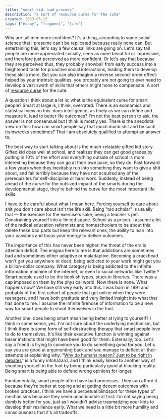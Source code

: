```yaml
---
title: "smart kid, bad process"
description: "a sort of resource curse for the cute"
created: 2023-05-13
tags: ["essay", "fragment", "life"]
---
```


Why are tall men more confident? It's a thing, according to some social science that I presume can't be replicated because really none can. But entertaining this, let's say a few causal links are going on. Let's say tall people are more appreciated socially, seen as more beautiful or impressive, and therefore just perceived as more confident. Or let's say that because they are perceived thus, they probably snowball from early success into a heightened taste for proactive social interactions, leading them to develop these skills more. But you can also imagine a reverse second-order effect: helped by your intrinsic qualities, you probably are not going to ever need to develop a vast swath of skills that others might hone to compensate. A sort of [resource curse](https://en.wikipedia.org/wiki/Resource_curse) for the cute.

A question I think about a lot is: what is the equivalent curse for smart people? Smart at large is, I think, overrated. There is an economics and statistical view on this: does intelligence, as finely as we can define and measure it, lead to better life outcomes? I'm not the best person to ask, the answer is not consensual but I think is mostly yes. There is the anecdotal view on this: how can smart people say that much dumb shit and be such trainwrecks sometimes? That I am absolutely qualified to attempt an answer to.

The best way to start talking about is the much-relatable gifted kid story. Gifted kid does well at school, and realizes they can get good grades by putting in 10% of the effort and everything outside of school is more interesting because they can go at their own pace, so they do. Fast forward a few years when they inevitably run into something they want to give a shit about, and fail terribly because they have not acquired any of the prerequisites for self-discipline or hard work. Suddenly, instead of being ahead of the curve for the outsized impact of the smarts during the developmental stage, they're behind the curve for the most important life skills.

I have to be careful about what I mean here. Forcing yourself to care about shit you don't care about isn't the life skill. Being "too scholar" is usually that — the exercise for the exercise's sake, being a teacher's pet. Constraining yourself into a limited space. School as a prison. I assume a lot of the radical education reformists and homeschoolers to be about this: delete these bad parts but keep the relevant ones, the ability to lean into your passions and focus your energy to deliver outcomes.

The importance of this has never been higher: the threat of the era is attention deficit. The enigma here to me is that addictions are sometimes bad and sometimes either adaptive or maladaptive. Becoming a crackhead won't get you anywhere or dead, being addicted to your work might get you a billion-dollar company. What category is being addicted to the infinite information machine of the internet, or even to social networks like Twitter? Smart people used to be the bookish types, stuck in libraries. There was a cap imposed on them by the physical world. Now there is none. What happens now? We have still very early into this. I was born in 1991 and probably of the first cohort of people that got online when they were teenagers, and I have both gratitude and very limited insight into what that has done to me. I assume the infinite firehose of information to be a new way for smart people to shoot themselves in the foot.

Another one: does being smart mean being better at lying to yourself? I think in some sense, yes. I'm not sure about the underlying mechanism, but I think there is some form of self-destructing therapy that smart people love to do to themselves. It's like their executive function is winning against baser instincts that might have been good for them. Externally, too. Let's say a friend is trying to convince you to do something good for you. Let's say you are good at argumenting back and you manage to deflect all their attempts at explaining why. "[Why do humans reason? Just to be right in debates](https://www.dan.sperber.fr/wp-content/uploads/2009/10/MercierSperberWhydohumansreason.pdf)" is a funny infohazard, and I think easily linked to another way of shooting yourself in the foot by being particularly good at blocking reality. Being smart is being able to defend wrong opinions for longer.

Fundamentally, smart people often have bad processes. They can afford it because they're better at coping and at getting decent outcomes with broken practices. I think we have a perpetual blindspot for these types of mechanisms because they seem unactionable at first: I'm not saying being dumb is better for you, just as I wouldn't advise traumatizing your kids to develop their resilience early. What we need is a little bit more humility and consciousness that it's all tradeoffs.
